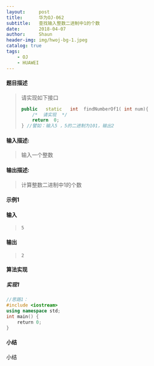 ```yaml
---
layout:     post
title:      华为OJ-062
subtitle:   查找输入整数二进制中1的个数
date:       2018-04-07
author:     Shaun
header-img: img/hwoj-bg-1.jpeg
catalog: true
tags:
    - OJ
    - HUAWEI
---
```



#### 题目描述

> 请实现如下接口
> ```C++
> public   static   int  findNumberOf1( int num){
>     /*  请实现  */
>     return  0;
> } //譬如：输入5 ，5的二进制为101，输出2
> ```
>

#### 输入描述:

> 输入一个整数

#### 输出描述:

> 计算整数二进制中1的个数

#### 示例1

#### 输入

> ```
>5
> ```

#### 输出

> ```
> 2
> ```



#### 算法实现



##### 实现1

```C++
//思路1：
#include <iostream>
using namespace std;
int main() {
    return 0;
}
```




#### 小结

小结






